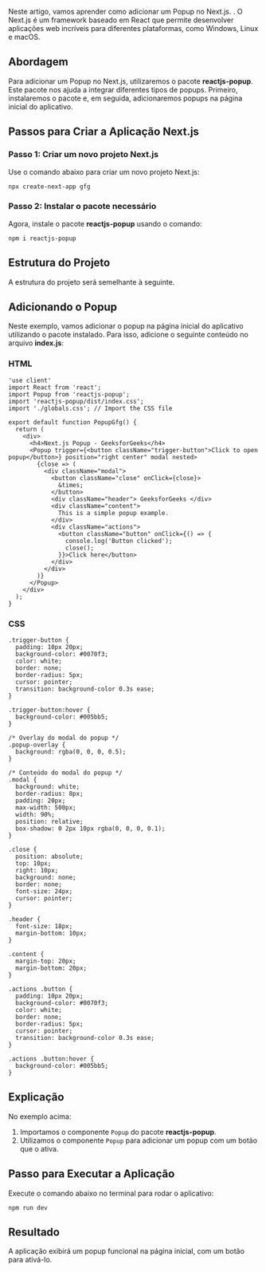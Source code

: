 Neste artigo, vamos aprender como adicionar um Popup no Next.js. . O Next.js é um framework baseado em React que permite desenvolver aplicações web incríveis para diferentes plataformas, como Windows, Linux e macOS.

## Abordagem

Para adicionar um Popup no Next.js, utilizaremos o pacote **reactjs-popup**. Este pacote nos ajuda a integrar diferentes tipos de popups. Primeiro, instalaremos o pacote e, em seguida, adicionaremos popups na página inicial do aplicativo.

## Passos para Criar a Aplicação Next.js

### **Passo 1:** Criar um novo projeto Next.js

Use o comando abaixo para criar um novo projeto Next.js:

```
npx create-next-app gfg  
```

### **Passo 2:** Instalar o pacote necessário

Agora, instale o pacote **reactjs-popup** usando o comando:

```
npm i reactjs-popup  
```

## Estrutura do Projeto

A estrutura do projeto será semelhante à seguinte.

## Adicionando o Popup

Neste exemplo, vamos adicionar o popup na página inicial do aplicativo utilizando o pacote instalado. Para isso, adicione o seguinte conteúdo no arquivo **index.js**:

### **HTML**
```
'use client'
import React from 'react';
import Popup from 'reactjs-popup';
import 'reactjs-popup/dist/index.css';
import './globals.css'; // Import the CSS file

export default function PopupGfg() {
  return (
    <div>
      <h4>Next.js Popup - GeeksforGeeks</h4>
      <Popup trigger={<button className="trigger-button">Click to open popup</button>} position="right center" modal nested>
        {close => (
          <div className="modal">
            <button className="close" onClick={close}>
              &times;
            </button>
            <div className="header"> GeeksforGeeks </div>
            <div className="content">
              This is a simple popup example.
            </div>
            <div className="actions">
              <button className="button" onClick={() => {
                console.log('Button clicked');
                close();
              }}>Click here</button>
            </div>
          </div>
        )}
      </Popup>
    </div>
  );
}
```

### **CSS**

```
.trigger-button {  
  padding: 10px 20px;  
  background-color: #0070f3;  
  color: white;  
  border: none;  
  border-radius: 5px;  
  cursor: pointer;  
  transition: background-color 0.3s ease;  
}  

.trigger-button:hover {  
  background-color: #005bb5;  
}  

/* Overlay do modal do popup */  
.popup-overlay {  
  background: rgba(0, 0, 0, 0.5);  
}  

/* Conteúdo do modal do popup */  
.modal {  
  background: white;  
  border-radius: 8px;  
  padding: 20px;  
  max-width: 500px;  
  width: 90%;  
  position: relative;  
  box-shadow: 0 2px 10px rgba(0, 0, 0, 0.1);  
}  

.close {  
  position: absolute;  
  top: 10px;  
  right: 10px;  
  background: none;  
  border: none;  
  font-size: 24px;  
  cursor: pointer;  
}  

.header {  
  font-size: 18px;  
  margin-bottom: 10px;  
}  

.content {  
  margin-top: 20px;  
  margin-bottom: 20px;  
}  

.actions .button {  
  padding: 10px 20px;  
  background-color: #0070f3;  
  color: white;  
  border: none;  
  border-radius: 5px;  
  cursor: pointer;  
  transition: background-color 0.3s ease;  
}  

.actions .button:hover {  
  background-color: #005bb5;  
}  
```

## Explicação

No exemplo acima:

1. Importamos o componente `Popup` do pacote **reactjs-popup**.
2. Utilizamos o componente `Popup` para adicionar um popup com um botão que o ativa.

## Passo para Executar a Aplicação

Execute o comando abaixo no terminal para rodar o aplicativo:

```
npm run dev  
```

## Resultado

A aplicação exibirá um popup funcional na página inicial, com um botão para ativá-lo.